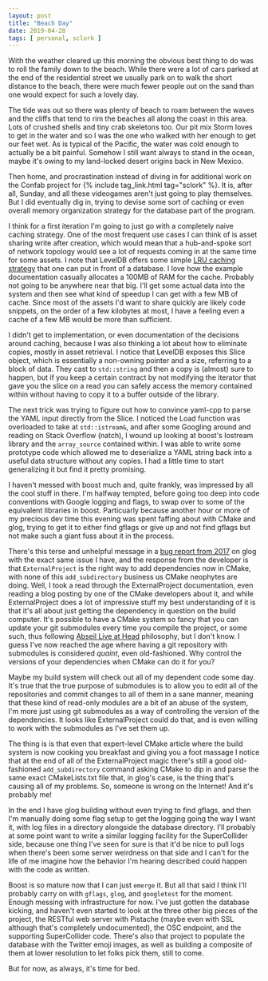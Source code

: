 ```yaml
---
layout: post
title: "Beach Day"
date: 2019-04-28
tags: [ personal, sclork ]
---
```


With the weather cleared up this morning the obvious best thing to do was to roll the family down to the beach. While
there were a lot of cars parked at the end of the residential street we usually park on to walk the short distance to
the beach, there were much fewer people out on the sand than one would expect for such a lovely day.

The tide was out so there was plenty of beach to roam between the waves and the cliffs that tend to rim the beaches all
along the coast in this area. Lots of crushed shells and tiny crab skeletons too. Our pit mix Storm loves to get in
the water and so I was the one who walked with her enough to get our feet wet. As is typical of the Pacific, the water
was cold enough to actually be a bit painful. Somehow I still want always to stand in the ocean, maybe it's owing to my
land-locked desert origins back in New Mexico.

Then home, and procrastination instead of diving in for additional work on the Confab project for
{% include tag_link.html tag="sclork" %}. It is, after all, Sunday, and all these videogames aren't just going to play
themselves. But I did eventually dig in, trying to devise some sort of caching or even overall memory organization
strategy for the database part of the program.

I think for a first iteration I'm going to just go with a completely naive caching strategy. One of the most frequent
use cases I can think of is asset sharing write after creation, which would mean that a hub-and-spoke sort of network
topology would see a lot of requests coming in at the same time for some assets. I note that LevelDB offers some simple
[LRU caching strategy](https://github.com/google/leveldb/blob/master/doc/index.md#cache) that one can put in front of
a database. I love how the example documentation casually allocates a 100MB of RAM for the cache. Probably not going
to be anywhere near that big. I'll get some actual data into the system and then see what kind of speedup I can get with
a few MB of cache. Since most of the assets I'd want to share quickly are likely code snippets, on the order of a few
kilobytes at most, I have a feeling even a cache of a few MB would be more than sufficient.

I didn't get to implementation, or even documentation of the decisions around caching, because I was also thinking a lot
about how to eliminate copies, mostly in asset retrieval. I notice that LevelDB exposes this Slice object, which is
essentially a non-owning pointer and a size, referring to a block of data. They cast to ```std::string``` and then a
copy is (almost) sure to happen, but if you keep a certain contract by not modifying the iterator that gave you the
slice on a read you can safely access the memory contained within without having to copy it to a buffer outside of the
library.

The next trick was trying to figure out how to convince yaml-cpp to parse the YAML input directly from the Slice. I
noticed the Load function was overloaded to take at ```std::istream&```, and after some Googling around and reading on
Stack Overflow (natch), I wound up looking at boost's Iostream library and the ```array_source``` contained within.
I was able to write some prototype code which allowed me to deserialize a YAML string back into a useful data structure
without any copies. I had a little time to start generalizing it but find it pretty promising.

I haven't messed with boost much and, quite frankly, was impressed by all the cool stuff in there. I'm halfway tempted,
before going too deep into code conventions with Google logging and flags, to swap over to some of the equivalent
libraries in boost. Particuarly because another hour or more of my precious dev time this evening was spent faffing
about with CMake and glog, trying to get it to either find gflags or give up and not find gflags but not make such a
giant fuss about it in the process.

There's this terse and unhelpful message in a [bug report from 2017](https://github.com/google/glog/issues/251) on glog
with the exact same issue I have, and the response from the developer is that ```ExternalProject``` is the right way to
add dependencies now in CMake, with none
of this ```add_subdirectory``` business us CMake neophytes are doing. Well, I took a read through the ExternalProject
documentation, even reading a blog posting by one of the CMake developers about it, and while ExternalProject does a
lot of impressive stuff my best understanding of it is that it's all about just getting the dependency in question
on the build computer. It's possible to have a CMake system so fancy that you can update your git submodules every
time you compile the project, or some such, thus following
[Abseil Live at Head](https://abseil.io/about/philosophy#we-recommend-that-you-choose-to-live-at-head) philosophy,
but I don't know. I guess I've now reached the age where having a git repository with submodules is considered *quaint*,
even old-fashioned. Why control the versions of your dependencies when CMake can do it for you?

Maybe my build system will check out all of my dependent code some day. It's true that the true purpose of submodules
is to allow you to edit all of the repositories and commit changes to all of them in a sane manner, meaning that these
kind of read-only modules are a bit of an abuse of the system, I'm more just using git submodules as a way of
controlling the version of the dependencies. It looks like ExternalProject could do that, and is even willing to
work with the submodules as I've set them up.

The thing is is that even that expert-level CMake article where the build system is now cooking you breakfast and
giving you a foot massage I notice that at the end of all of the ExternalProject magic there's still a good
old-fashioned ```add_subdirectory``` command asking CMake to dip in and parse the same exact CMakeLists.txt file that,
in glog's case, is the thing that's causing all of my problems. So, someone is wrong on the Internet! And it's probably
me!

In the end I have glog building without even trying to find gflags, and then I'm manually doing some flag setup to get
the logging going the way I want it, with log files in a directory alongside the database directory. I'll probably at
some point want to write a similar logging facility for the SuperCollider side, because one thing I've seen for sure is
that it'd be nice to pull logs when there's been some server weirdness on that side and I can't for the life of me
imagine how the behavior I'm hearing described could happen with the code as written.

Boost is so mature now that I can just ```emerge``` it. But all that said I think I'll probably carry on with
```gflags```, ```glog```, and ```googletest``` for the moment. Enough messing with infrastructure for now. I've just
gotten the database kicking, and haven't even started to look at the three other big pieces of the project, the RESTful
web server with Pistache (maybe even with SSL although that's completely undocumented), the OSC endpoint, and the
supporting SuperCollider code. There's also that project to populate the database with the Twitter emoji images, as
well as building a composite of them at lower resolution to let folks pick them, still to come.

But for now, as always, it's time for bed.


